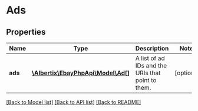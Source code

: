 # Ads

## Properties
Name | Type | Description | Notes
------------ | ------------- | ------------- | -------------
**ads** | [**\Albertix\EbayPhpApi\Model\Ad[]**](Ad.md) | A list of ad IDs and the URIs that point to them. | [optional] 

[[Back to Model list]](../README.md#documentation-for-models) [[Back to API list]](../README.md#documentation-for-api-endpoints) [[Back to README]](../README.md)


